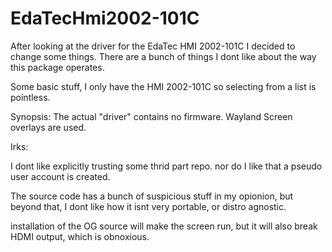# EdaTecHmi2002-101C
After looking at the driver for the EdaTec HMI 2002-101C I decided to change some things. There are a bunch of things I dont like about the way this package operates.

Some basic stuff, I only have the HMI 2002-101C so selecting from a list is pointless.


Synopsis:
The actual "driver" contains no firmware. Wayland Screen overlays are used. 

Irks:

I dont like explicitly trusting some thrid part repo. 
nor do I like that a pseudo user account is created. 

The source code has a bunch of suspicious stuff in my opionion, but beyond that, I dont like how it isnt very portable, or distro agnostic.

installation of the OG source will make the screen run, but it will also break HDMI output, which is obnoxious.

